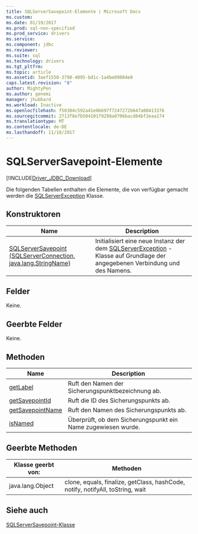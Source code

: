 ```yaml
---
title: SQLServerSavepoint-Elemente | Microsoft Docs
ms.custom: 
ms.date: 01/19/2017
ms.prod: sql-non-specified
ms.prod_service: drivers
ms.service: 
ms.component: jdbc
ms.reviewer: 
ms.suite: sql
ms.technology: drivers
ms.tgt_pltfrm: 
ms.topic: article
ms.assetid: 3aef1550-3798-4095-bd1c-1a4be09804e8
caps.latest.revision: "8"
author: MightyPen
ms.author: genemi
manager: jhubbard
ms.workload: Inactive
ms.openlocfilehash: f50304c592a41e0b697f7247272b647a00413376
ms.sourcegitcommit: 2713f8e7b504101f9298a0706bacd84bf2eaa174
ms.translationtype: MT
ms.contentlocale: de-DE
ms.lasthandoff: 11/18/2017
---
```

# <a name="sqlserversavepoint-members"></a>SQLServerSavepoint-Elemente
[!INCLUDE[Driver_JDBC_Download](../../../includes/driver_jdbc_download.md)]

  Die folgenden Tabellen enthalten die Elemente, die von verfügbar gemacht werden die [SQLServerException](../../../connect/jdbc/reference/sqlserverexception-class.md) Klasse.  
  
## <a name="constructors"></a>Konstruktoren  
  
|Name|Description|  
|----------|-----------------|  
|[SQLServerSavepoint (SQLServerConnection, java.lang.StringName)](../../../connect/jdbc/reference/sqlserversavepoint-constructor-sqlserverconnection-java-lang-stringname.md)|Initialisiert eine neue Instanz der dem [SQLServerException](../../../connect/jdbc/reference/sqlserverexception-class.md) -Klasse auf Grundlage der angegebenen Verbindung und des Namens.|  
  
## <a name="fields"></a>Felder  
 Keine.  
  
## <a name="inherited-fields"></a>Geerbte Felder  
 Keine.  
  
## <a name="methods"></a>Methoden  
  
|Name|Description|  
|----------|-----------------|  
|[getLabel](../../../connect/jdbc/reference/getlabel-method-sqlserversavepoint.md)|Ruft den Namen der Sicherungspunktbezeichnung ab.|  
|[getSavepointId](../../../connect/jdbc/reference/getsavepointid-method-sqlserversavepoint.md)|Ruft die ID des Sicherungspunkts ab.|  
|[getSavepointName](../../../connect/jdbc/reference/getsavepointname-method-sqlserversavepoint.md)|Ruft den Namen des Sicherungspunkts ab.|  
|[isNamed](../../../connect/jdbc/reference/isnamed-method-sqlserversavepoint.md)|Überprüft, ob dem Sicherungspunkt ein Name zugewiesen wurde.|  
  
## <a name="inherited-methods"></a>Geerbte Methoden  
  
|Klasse geerbt von:|Methoden|  
|---------------------------|-------------|  
|java.lang.Object|clone, equals, finalize, getClass, hashCode, notify, notifyAll, toString, wait|  
  
## <a name="see-also"></a>Siehe auch  
 [SQLServerSavepoint-Klasse](../../../connect/jdbc/reference/sqlserversavepoint-class.md)  
  
  
